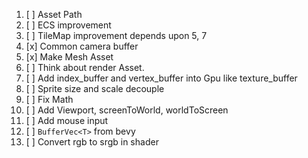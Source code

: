 1. [ ] Asset Path 
2. [ ] ECS improvement
3. [ ] TileMap improvement depends upon 5, 7
4. [x] Common camera buffer
5. [x] Make Mesh Asset
6. [ ] Think about render Asset. 
7. [ ] Add index_buffer and vertex_buffer into Gpu like texture_buffer
8. [ ] Sprite size and scale decouple
9. [ ] Fix Math
10. [ ] Add Viewport, screenToWorld, worldToScreen 
11. [ ] Add mouse input
12. [ ] `BufferVec<T>` from bevy
13. [ ] Convert rgb to srgb in shader